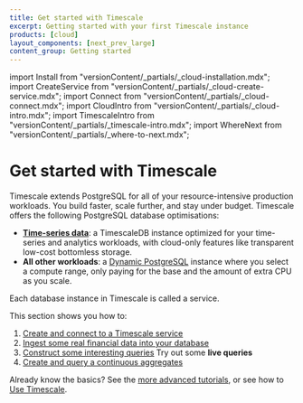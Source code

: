 ```yaml
---
title: Get started with Timescale
excerpt: Getting started with your first Timescale instance
products: [cloud]
layout_components: [next_prev_large]
content_group: Getting started
---
```


import Install from "versionContent/_partials/_cloud-installation.mdx";
import CreateService from "versionContent/_partials/_cloud-create-service.mdx";
import Connect from "versionContent/_partials/_cloud-connect.mdx";
import CloudIntro from "versionContent/_partials/_cloud-intro.mdx";
import TimescaleIntro from "versionContent/_partials/_timescale-intro.mdx";
import WhereNext from "versionContent/_partials/_where-to-next.mdx";

# Get started with Timescale

<CloudIntro />

Timescale extends PostgreSQL for all of your resource-intensive production workloads. You build faster, scale further, and stay under budget. Timescale offers the following PostgreSQL database optimisations:

- [**Time-series data**](https://www.timescale.com/blog/what-is-a-time-series-database/#what-is-a-time-series-database): a
  TimescaleDB instance optimized for your time-series and analytics workloads, with cloud-only features like transparent low-cost bottomless storage.
- **All other workloads**: a [Dynamic PostgreSQL](https://www.timescale.com/dynamic-postgresql)  instance where you select a compute range, only paying for the base and the amount of extra CPU as you scale.

Each database instance in Timescale is called a service.

This section shows you how to:

1.  [Create and connect to a Timescale service][services-create]
1.  [Ingest some real financial data into your database][ingest-data]
1.  [Construct some interesting queries][queries] <FeaturedCTA href="/getting-started/latest/queries/#try-it-out-code-block-1" data-tracking="cta-try-out-queries">Try out some <b>live queries</b></FeaturedCTA>
1.  [Create and query a continuous aggregates][caggs]

Already know the basics? See the
[more advanced tutorials][tutorials], or see how to
[Use Timescale][use-timescale].

[tutorials]: /tutorials/:currentVersion:/
[use-timescale]: /use-timescale/:currentVersion:/
[services-create]: /getting-started/:currentVersion:/services#create-your-timescale-account
[services-connect]: /getting-started/:currentVersion:/services/#connect-to-your-service
[ingest-data]: /getting-started/:currentVersion:/time-series-data/
[queries]: /getting-started/:currentVersion:/queries/
[caggs]: /getting-started/:currentVersion:/aggregation/
